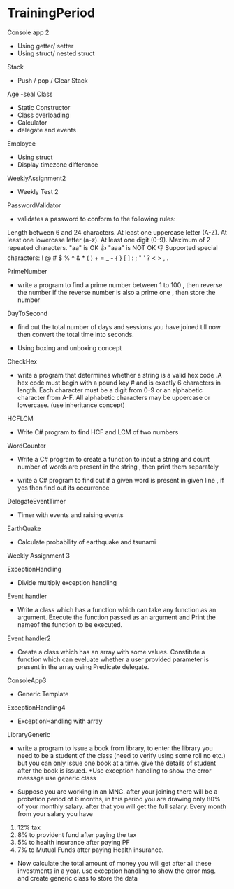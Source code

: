 # TrainingPeriod

Console app 2
- Using getter/ setter
- Using struct/ nested struct

Stack
- Push / pop / Clear Stack

Age
-seal Class
-  Static Constructor
- Class overloading
- Calculator
- delegate and events

Employee
- Using struct
- Display timezone difference

WeeklyAssignment2
- Weekly Test 2

PasswordValidator
- validates a password to conform to the following rules:

Length between 6 and 24 characters.
At least one uppercase letter (A-Z).
At least one lowercase letter (a-z).
At least one digit (0-9).
Maximum of 2 repeated characters.
"aa" is OK 👍
"aaa" is NOT OK 👎
Supported special characters:
! @ # $ % ^ & * ( ) + = _ - { } [ ] : ; " ' ? < > , .

PrimeNumber
- write a program to find a prime number between 1 to 100 , then reverse the number if the reverse number is also a prime one , then store the number

DayToSecond
- find out the total number of days and sessions you have joined till now then convert the total time into seconds.

- Using boxing and unboxing concept

CheckHex
- write a program  that determines whether a string is a valid hex code .A hex code must begin with a pound key # and is exactly 6 characters in length. Each character must be a digit from 0-9 or an alphabetic character from A-F. All alphabetic characters may be uppercase or lowercase.
(use inheritance concept)

HCFLCM
- Write C# program to find HCF and LCM of two numbers

WordCounter
- Write a C# program to create a function to input a string and count number of words are present  in the string , then  print them separately

- write a C# program to find out if  a given word is present in given line , if yes then find out its occurrence

DelegateEventTimer
- Timer with events and raising events

EarthQuake
- Calculate probability of earthquake and tsunami

Weekly Assignment 3

ExceptionHandling
- Divide multiply exception handling


Event handler
- Write a class which has a function which can take any function as an argument. Execute the function passed as an argument and Print the nameof the function to be executed.

Event handler2
- Create a class which has an array with some values. Constitute a function which can eveluate whether a user provided parameter is present in the array using Predicate delegate.

ConsoleApp3
- Generic Template

ExceptionHandling4
- ExceptionHandling with array

LibraryGeneric
- write a program to issue a book from library, to enter the library you need to be a student of the class (need to verify using some roll no etc.) but you can only issue one book at a time. give the details of student after the book is issued. *Use exception handling to show the error message  use generic class

- Suppose you are working in an MNC.  after your joining there will be a probation period of 6 months, in this period you are drawing only 80% of your monthly salary. after that you will get the full salary.    Every month from your salary you have 
1. 12% tax
2. 8% to provident fund after paying the tax    
3. 5% to health insurance after paying PF              
4. 7% to Mutual Funds after paying Health insurance. 
* Now calculate the total amount of money you will get after all these investments in a year.
use exception handling to show the error msg. and create  generic class to store the data

